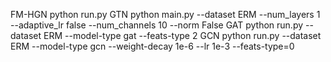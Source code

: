 FM-HGN python run.py
GTN python main.py --dataset ERM --num_layers 1 --adaptive_lr false --num_channels 10 --norm False
GAT python run.py --dataset ERM --model-type gat --feats-type 2
GCN python run.py --dataset ERM --model-type gcn --weight-decay 1e-6 --lr 1e-3 --feats-type=0